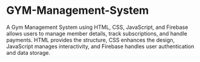 # GYM-Management-System
A Gym Management System using HTML, CSS, JavaScript, and Firebase allows users to manage member details, track subscriptions, and handle payments. HTML provides the structure, CSS enhances the design, JavaScript manages interactivity, and Firebase handles user authentication and data storage.
